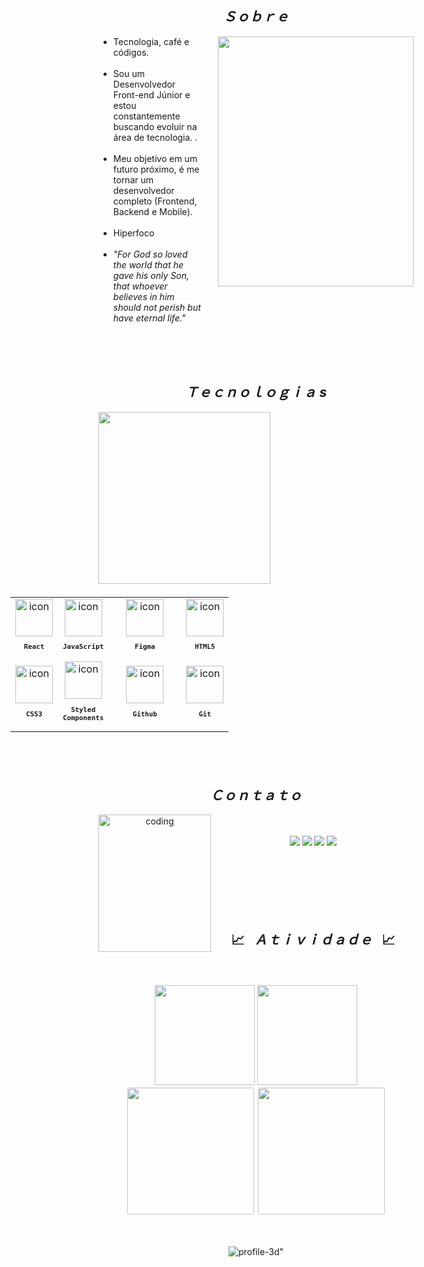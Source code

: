 

<h2 align="center"><i>Ｓｏｂｒｅ</i></h2>
<div align="center">
  <img align="right" src="./images/emanuel-forte-1.png" width="313px" height="400px" alt="">

  <ul align="left" style="padding-right: 340px;">
    <li> Tecnologia, café e códigos. </li><br>
    <li> Sou um Desenvolvedor Front-end Júnior e estou constantemente buscando evoluir na área de tecnologia. .</li><br>
    <li>Meu objetivo em um futuro próximo, é me tornar um desenvolvedor completo (Frontend, Backend e Mobile).</li><br>
   <li>Hiperfoco</li><br>
    <li><i> "For God so loved the world that he gave his only Son, that whoever believes in him should not perish but have eternal life." </i></li><br>
  </ul>
  <br><br>

<h2 align="center"><i>Ｔｅｃｎｏｌｏｇｉａ s</i></h2>
<img align="left" height="275px" width="275px" alt="" src="./images/emanuel-fortes-3.png" />
<table align="right" height="290px" width="1000px" style="width: 650px; padding: 5px 0px 5px 5px;">
  <tr>
    <td align="center">
      <img src="https://skillicons.dev/icons?i=react" width="60px" alt=" icon"/><br>
      <sub>
        <b>
          <pre>React</pre>
        </b>
      </sub>
    </td>
    <td align="center">
      <img src="https://skillicons.dev/icons?i=javascript" width="60px" alt=" icon"/><br>
      <sub>
        <b>
          <pre>JavaScript</pre>
        </b>
      </sub>
    </td>
    <td align="center" width="100px;">
      <img src="https://skillicons.dev/icons?i=figma" width="60px" alt=" icon"/><br>
      <sub>
        <b>
          <pre>Figma</pre>
        </b>
      </sub>
    </td>
    <td align="center">
      <img src="https://skillicons.dev/icons?i=html" width="60px" alt=" icon"/><br>
      <sub>
        <b>
          <pre>HTML5</pre>
        </b>
      </sub>
    </td>
  </tr>
 <tr>
    <td align="center">
      <img src="https://skillicons.dev/icons?i=css" width="60px" alt=" icon"/><br>
      <sub>
        <b>
          <pre>CSS3</pre>
        </b>
      </sub>
    </td>
    <td align="center">
      <img src="https://skillicons.dev/icons?i=styledcomponents" width="60px" alt=" icon"/><br>
      <sub>
        <b>
          <pre>Styled<br>Components</pre>
        </b>
      </sub>
    </td>
    <td align="center">
      <img src="https://skillicons.dev/icons?i=github" width="60px" alt=" icon"/><br>
      <sub>
        <b>
          <pre>Github</pre>
        </b>
      </sub>
    </td>
    <td align="center">
      <img src="https://skillicons.dev/icons?i=git" width="60px" alt=" icon"/><br>
      <sub>
        <b>
          <pre>Git</pre>
        </b>
      </sub>
    </td>
  </tr>
</table> 
<br><br><br><br><br><br><br><br><br><br>
<br><br><br><br>

<h2 align="center"><i>Ｃｏｎｔａｔｏ</i> </h2>
<img align="left" width="180px" height="220px" src="./images/emanuel-fortes-2.jpg" alt=" coding">
<br><br>
<div aling="right">
<a href="https://www.instagram.com/emanuel_fortes_/" target="_blank"><img src="https://img.shields.io/badge/-Instagram-%23E4405F?style=for-the-badge&logo=instagram&logoColor=white" target="_blank"></a>
 <a href="https://discord.gg/5DVhGKVf4h" target="_blank"><img src="https://img.shields.io/badge/Discord-7289DA?style=for-the-badge&logo= discord&logoColor=white" target="_blank"></a>
  <a href = "mailto:emanuelbf19@gmail.com"><img src="https://img.shields.io/badge/-Gmail-%23333?style=for-the-badge&logo=gmail&logoColor=white" destino ="_blank"></a>
  <a href="https://www.linkedin.com/in/emanuel-fortes-706435245/" target="_blank"><img src="https://img.shields.io/badge/-LinkedIn-%230077B5?style=for-the-badge&logo=linkedin&logoColor=white" target="_blank"></a>
</div>
<br><br><br><br><br><br>

<div>
<h2 text-align="center">📈&ensp; <i>Ａｔｉｖｉｄａｄｅ</i> &ensp;📈</h2>
  <br><br>
  <img height="160em" src="https://github-readme-stats.vercel.app/api?username=emanuelbarbozafortes&show_icons=true&theme=transparent&include_all_commits=true&count_private=true&hide_border=true">
  <img height="160em" src="https://github-readme-stats.vercel.app/api/top-langs/?username=emanuelbarbozafortes&layout=compact&langs_count=6&theme=transparent&hide_border=true">

  <img style="border: 1px solid white; border-radius: 4px;" height="203px" src="https://github-readme-stats.vercel.app/api?username=emanuelbarbozafortes&show_icons=true&custom_title=Emanuel's%20Github%20Stats&theme=transparent&hide_border=true">
  <img style="border: 1px solid white; border-radius: 4px;" height="203px" src="https://github-readme-streak-stats.herokuapp.com/?user=emanuelbarbozafortes&theme=transparent&hide_border=true">
  <br><br>
</div>
<br>

![profile-3d"](profile-3d-contrib/profile-night-view.svg)
